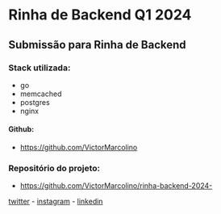 # Rinha de Backend Q1 2024
## Submissão para Rinha de Backend

### Stack utilizada:
- go
- memcached
- postgres
- nginx

#### Github:
- https://github.com/VictorMarcolino

### Repositório do projeto:
- https://github.com/VictorMarcolino/rinha-backend-2024-

[twitter](https://twitter.com/marcolinovicto) - [instagram](https://www.instagram.com/marcolinovicto) - [linkedin](https://www.linkedin.com/in/victor-marcolino)